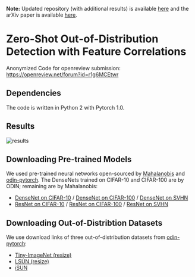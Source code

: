 <b>Note:</b> Updated repository (with additional results) is available [here](https://github.com/VectorInstitute/gram-ood-detection) and the arXiv paper is available [here](https://arxiv.org/abs/1912.12510.pdf).

# Zero-Shot Out-of-Distribution Detection with Feature Correlations
Anonymized Code for openreview submission: https://openreview.net/forum?id=r1g6MCEtwr

## Dependencies
The code is written in Python 2 with Pytorch 1.0. 

## Results
![results](https://github.com/zeroshot-ood/ood-detection/blob/master/results.png)

## Downloading Pre-trained Models
We used pre-trained neural networks open-sourced by [Mahalanobis](https://github.com/pokaxpoka/deep_Mahalanobis_detector/) and  [odin-pytorch](https://github.com/ShiyuLiang/odin-pytroch). The DenseNets trained on CIFAR-10 and CIFAR-100 are by ODIN; remaining are by Mahalanobis:

* [DenseNet on CIFAR-10](https://www.dropbox.com/s/pnbvr16gnpyr1zg/densenet_cifar10.pth?dl=0) / [DenseNet on CIFAR-100](https://www.dropbox.com/s/7ur9qo81u30od36/densenet_cifar100.pth?dl=0) / [DenseNet on SVHN](https://www.dropbox.com/s/9ol1h2tb3xjdpp1/densenet_svhn.pth?dl=0)
* [ResNet on CIFAR-10](https://www.dropbox.com/s/ynidbn7n7ccadog/resnet_cifar10.pth?dl=0) / [ResNet on CIFAR-100](https://www.dropbox.com/s/yzfzf4bwqe4du6w/resnet_cifar100.pth?dl=0) / [ResNet on SVHN](https://www.dropbox.com/s/uvgpgy9pu7s9ps2/resnet_svhn.pth?dl=0)

## Downloading Out-of-Distribtion Datasets
We use download links of three out-of-distribution datasets from [odin-pytorch](https://github.com/facebookresearch/odin):

* [Tiny-ImageNet (resize)](https://www.dropbox.com/s/kp3my3412u5k9rl/Imagenet_resize.tar.gz)
* [LSUN (resize)](https://www.dropbox.com/s/moqh2wh8696c3yl/LSUN_resize.tar.gz)
* [iSUN](https://www.dropbox.com/s/ssz7qxfqae0cca5/iSUN.tar.gz)

